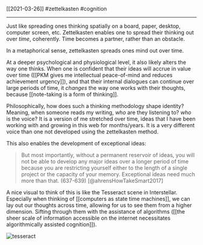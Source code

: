 [[2021-03-26]]
#zettelkasten #cognition 

---
Just like spreading ones thinking spatially on a board, paper, desktop, computer screen, etc. Zettelkasten enables one to spread their thinking out over *time*, coherently. Time becomes a partner, rather than an obstacle.

In a metaphorical sense, zettelkasten spreads ones mind out over time.

At a deeper psychological and physiological level, it also likely alters the way one thinks. When one is confident that their ideas will accrue in value over time ([[PKM gives me intellectual peace-of-mind and reduces achievement urgency]]), and that their internal dialogues can continue over large periods of time, it *changes* the way one works with their thoughts, because [[note-taking is a form of thinking]].

Philosophically, how does such a thinking methodology shape identity? Meaning, when someone reads my writing, *who* are they listening to? *who* is the voice? It is a version of me stretched over time, ideas that I have been working with and growing in this web for months/years. It is a very different voice than one not developed using the zettelkasten method.

This also enables the development of exceptional ideas:
> But most importantly, without a permanent reservoir of ideas, you will not be able to develop any major ideas over a longer period of time because you are restricting yourself either to the length of a single project or the capacity of your memory. Exceptional ideas need much more than that. (637-639)
> [@ahrensHowTakeSmart2017]

A nice visual to think of this is like the Tesseract scene in Interstellar. Especially when thinking of [[computers as state time machines]], we can lay out our thoughts across time, allowing for us to see them from a higher dimension. Sifting through them with the assistance of algorithms ([[the sheer scale of information accessible on the internet necessitates algorithmically assisted cognition]]).

![tesseract](https://external-content.duckduckgo.com/iu/?u=http%3A%2F%2Fbilldesowitz.com%2Fwp-content%2Fuploads%2F2014%2F12%2FInterstellar-Tesseract.jpg&f=1&nofb=1)